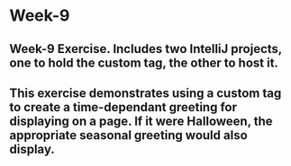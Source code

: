 # Week-9

## Week-9 Exercise. Includes two IntelliJ projects, one to hold the custom tag, the other to host it.

## This exercise demonstrates using a custom tag to create a time-dependant greeting for displaying on a page. If it were Halloween, the appropriate seasonal greeting would also display.
